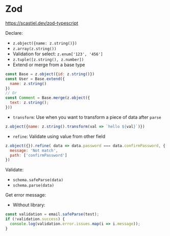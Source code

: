 # Zod

<https://scastiel.dev/zod-typescript>

Declare:

- `z.object({name: z.string()})`
- `z.array(z.string())`
- Validation for select: `z.enum['123', '456']`
- `z.tuple([z.string(), z.number])`
- Extend or merge from a base type
```js
const Base = z.object({id: z.string()})
const User = Base.extend({
  name: z.string()
})
// Or
const Comment = Base.merge(z.object({
  text: z.string();
}))
```
- `transform`: Use when you want to transform a piece of data after `parse`
```js
z.object({name: z.string().transform(val => `hello ${val}`)})
```
- `refine`: Validate using value from other field
```js
z.object({}).refine( data => data.password === data.confirmPassword, {
  message: 'Not match',
  path: ['confirmPassword']
})
```

Validate:

- `schema.safeParse(data)`
- `schema.parse(data)`

Get error message:

- Without library:

```js
const validation = email.safeParse(test);
if (!validation.success) {
  console.log(validation.error.issues.map(i => i.message));
}
```